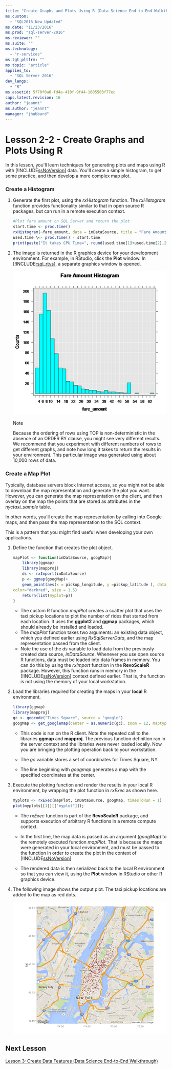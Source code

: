 ```yaml
---
title: "Create Graphs and Plots Using R (Data Science End-to-End Walkthrough) | Microsoft Docs"
ms.custom: 
  - "SQL2016_New_Updated"
ms.date: "11/23/2016"
ms.prod: "sql-server-2016"
ms.reviewer: ""
ms.suite: ""
ms.technology: 
  - "r-services"
ms.tgt_pltfrm: ""
ms.topic: "article"
applies_to: 
  - "SQL Server 2016"
dev_langs: 
  - "R"
ms.assetid: 5f70f0a6-fd4a-410f-9f44-1605503f77ec
caps.latest.revision: 16
author: "jeannt"
ms.author: "jeannt"
manager: "jhubbard"
---
```

# Lesson 2-2 - Create Graphs and Plots Using R
In this lesson, you'll learn techniques for generating plots and maps using R with [!INCLUDE[ssNoVersion](../../includes/ssnoversion-md.md)] data. You'll create a simple histogram, to get some practice, and then develop a more complex map plot.   
  
  
### Create a Histogram  
 
1.  Generate the first plot, using the *rxHistogram* function.  The *rxHistogram* function provides functionality similar to that in open source R packages, but can run in a remote execution context. 
  
    ```R  
    #Plot fare amount on SQL Server and return the plot  
    start.time <- proc.time()  
    rxHistogram(~fare_amount, data = inDataSource, title = "Fare Amount Histogram")  
    used.time \<- proc.time() - start.time  
    print(paste("It takes CPU Time=", round(used.time[1]+used.time[2],2), " seconds, Elapsed Time=", round(used.time[3],2), " seconds to generate features.", sep=""))    
    ```         
  
2.  The image is returned in the R graphics device for your development environment.  For example, in RStudio, click the **Plot** window.  In [!INCLUDE[rsql_rtvs](../../includes/rsql-rtvs-md.md)], a separate graphics window is opened.  
  
    ![using rxHistogram to plot fare amounts](media/rsql-e2e-rxhistogramresult.png "using rxHistogram to plot fare amounts")  
  
    > [!NOTE]
    >  Because the ordering of rows using TOP is non-deterministic in the absence of an ORDER BY clause, you might see very different results. We recommend that you experiment with different numbers of rows to get different graphs, and note how long it takes to return the results in your environment.  This particular image was generated using about 10,000 rows of data.
  
### Create a Map Plot  

Typically, database servers block Internet access, so you might not be able to download the map representation and generate the plot you want. However, you can generate the map representation on the client, and then overlay on the map the points that are stored as attributes in the *nyctaxi_sample* table.  

In other words, you'll create the map representation by calling into Google maps, and then pass the map representation to the SQL context.  

This is a pattern that you might find useful when developing your own applications. 
   
1.  Define the function that creates the plot object.  

    ```R  
    mapPlot <- function(inDataSource, googMap){  
        library(ggmap)  
        library(mapproj)     
        ds <- rxImport(inDataSource)  
        p <- ggmap(googMap)+  
        geom_point(aes(x = pickup_longitude, y =pickup_latitude ), data=ds, alpha =.5,  
    color="darkred", size = 1.5)  
        return(list(myplot=p))  
    }  
    ```  
    + The custom R function *mapPlot* creates a  scatter plot that uses the taxi pickup locations to plot the number of rides that started from each location. It uses the **ggplot2** and  **ggmap** packages, which should already be installed and loaded.  
    + The *mapPlot* function takes two arguments: an existing data object, which you defined earlier using *RxSqlServerData*, and the map representation passed from the client.    
    + Note the use of the *ds* variable to load data from the previously created data source, *inDataSource*.  Whenever you use open source R functions, data must be loaded into data frames in memory. You can do this by using the *rxImport* function in the **RevoScaleR** package.  However, this function runs in memory in the [!INCLUDE[ssNoVersion](../../includes/ssnoversion-md.md)] context defined earlier. That is, the function is not using the memory of your local workstation.  
  
2.  Load the libraries required for creating the maps in your **local** R environment.  
  
    ```R  
    library(ggmap)  
    library(mapproj)  
    gc <- geocode("Times Square", source = "google")  
    googMap <- get_googlemap(center = as.numeric(gc), zoom = 12, maptype = 'roadmap', color = 'color';    
    ```  
    + This code is run on the R client. Note the repeated call to the libraries **ggmap** and **mapproj**. The previous function definition ran in the server context and the libraries were never loaded locally. Now you are bringing the plotting operation back to your workstation.  
  
    -   The *gc* variable stores a set of coordinates for Times Square, NY.  
  
    -   The line beginning with *googmap* generates a map with the specified coordinates at the center.  
          
  
3.  Execute the plotting function and render the results in your local R environment, by wrapping the plot function in *rxExec* as shown here.   
  
    ```R  
    myplots <- rxExec(mapPlot, inDataSource, googMap, timesToRun = 1)  
    plot(myplots[[1]][["myplot"]]);    
    ````  

    + The *rxExec* function is part of the **RevoScaleR** package, and supports execution of arbitrary R functions in a remote compute context.
    + In the first line, the map data is passed as an argument (*googMap*) to the  remotely executed function *mapPlot*. That is because the maps were generated in your local environment, and must be passed to the function in order to create the plot in the context of [!INCLUDE[ssNoVersion](../../includes/ssnoversion-md.md)].   
  
    + The rendered data is then serialized back to the local R environment so that you can view it, using the **Plot** window in RStudio or other R graphics device.  
  
  
4.  The following image shows the output plot. The taxi pickup locations are added to the map as red dots.  
  
    ![plotting taxi rides using a custom R function](media/rsql-e2e-mapplot.png "plotting taxi rides using a custom R function")  
  
## Next Lesson  
[Lesson 3: Create Data Features &#40;Data Science End-to-End Walkthrough&#41;](../../advanced-analytics/r-services/lesson-3-create-data-features-data-science-end-to-end-walkthrough.md)  
  
  
  

